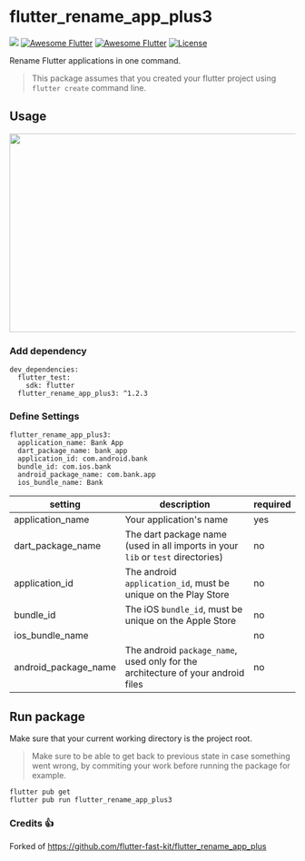 # flutter_rename_app_plus3

[![](https://img.shields.io/badge/flutter_rename_app_plus3-1.2.4-blue)](https://pub.dartlang.org/packages/flutter_excel_table)
[![Awesome Flutter](https://img.shields.io/badge/Awesome-Flutter-blue.svg?longCache=true&style=flat-square)]()
[![Awesome Flutter](https://img.shields.io/badge/Platform-Android_iOS-blue.svg?longCache=true&style=flat-square)]()
[![License](https://img.shields.io/badge/License-MIT-blue.svg)](/LICENSE)

Rename Flutter applications in one command.

> This package assumes that you created your flutter project using `flutter create` command line.

## Usage

<p align="center">
<img src="https://raw.githubusercontent.com/flutter-fast-kit/flutter_rename_app_plus/master/documentation/readme_gif.gif" width="700" height="350"/>
</p>

### Add dependency

```
dev_dependencies:
  flutter_test:
    sdk: flutter
  flutter_rename_app_plus3: ^1.2.3
```

### Define Settings

```
flutter_rename_app_plus3:
  application_name: Bank App
  dart_package_name: bank_app
  application_id: com.android.bank
  bundle_id: com.ios.bank
  android_package_name: com.bank.app
  ios_bundle_name: Bank
```

| setting              | description                                                                      | required |
|----------------------|----------------------------------------------------------------------------------| -- |
| application_name     | Your application's name                                                          | yes |
| dart_package_name    | The dart package name (used in all imports in your `lib` or `test` directories)  | no |
| application_id       | The android `application_id`, must be unique on the Play Store                   | no |
| bundle_id            | The iOS `bundle_id`, must be unique on the Apple Store                           | no |
| ios_bundle_name      |                          | no |
| android_package_name | The android `package_name`, used only for the architecture of your android files | no |

## Run package

Make sure that your current working directory is the project root.

> Make sure to be able to get back to previous state in case something went wrong, by commiting your work before running the package for example.


```
flutter pub get
flutter pub run flutter_rename_app_plus3
```

### Credits 👍

Forked of https://github.com/flutter-fast-kit/flutter_rename_app_plus